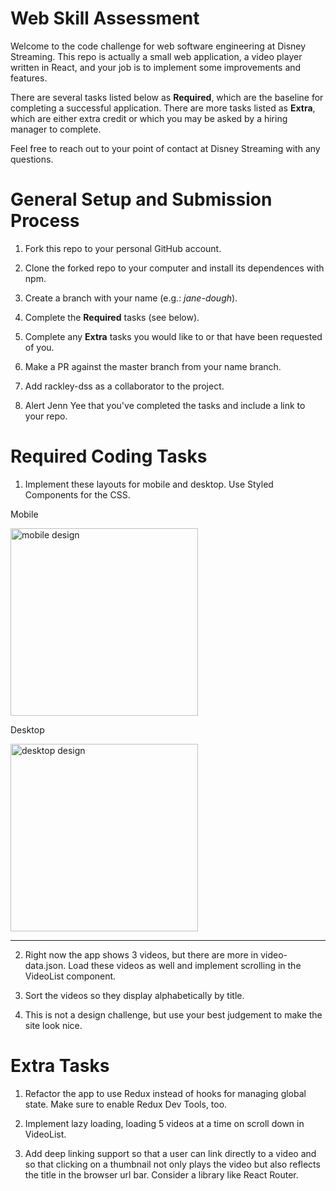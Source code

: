 # Web Skill Assessment

Welcome to the code challenge for web software engineering at Disney Streaming. This repo is actually a small web application, a video player written in React, and your job is to implement some improvements and features.

There are several tasks listed below as **Required**, which are the baseline for completing a successful application. There are more tasks listed as **Extra**, which are either extra credit or which you may be asked by a hiring manager to complete.

Feel free to reach out to your point of contact at Disney Streaming with any questions.

# General Setup and Submission Process

1) Fork this repo to your personal GitHub account.

2) Clone the forked repo to your computer and install its dependences with npm.

3) Create a branch with your name (e.g.: *jane-dough*).

4) Complete the **Required** tasks (see below).

5) Complete any **Extra** tasks you would like to or that have been requested of you.

6) Make a PR against the master branch from your name branch.

7) Add rackley-dss as a collaborator to the project.

8) Alert Jenn Yee that you've completed the tasks and include a link to your repo.

# Required Coding Tasks

1) Implement these layouts for mobile and desktop. Use Styled Components for the CSS.

Mobile

<img alt="mobile design" src="https://fed-dss-challenge-qa.s3.amazonaws.com/assets/img/mobile-design.png" width="300">

Desktop

<img alt="desktop design" src="https://fed-dss-challenge-qa.s3.amazonaws.com/assets/img/desktop-design.png" width="300">
<hr>

2) Right now the app shows 3 videos, but there are more in video-data.json. Load these videos as well and implement scrolling in the VideoList component.

3) Sort the videos so they display alphabetically by title.

4) This is not a design challenge, but use your best judgement to make the site look nice.

# Extra Tasks

1) Refactor the app to use Redux instead of hooks for managing global state. Make sure to enable Redux Dev Tools, too.

2) Implement lazy loading, loading 5 videos at a time on scroll down in VideoList.

3) Add deep linking support so that a user can link directly to a video and so that clicking on a thumbnail not only plays the video but also reflects the title in the browser url bar. Consider a library like React Router.
